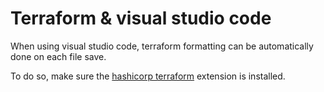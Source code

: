 # Terraform & visual studio code

When using visual studio code, terraform formatting can be automatically done on each file save.

To do so, make sure the [hashicorp terraform](https://marketplace.visualstudio.com/items?itemName=HashiCorp.terraform) extension is installed.

